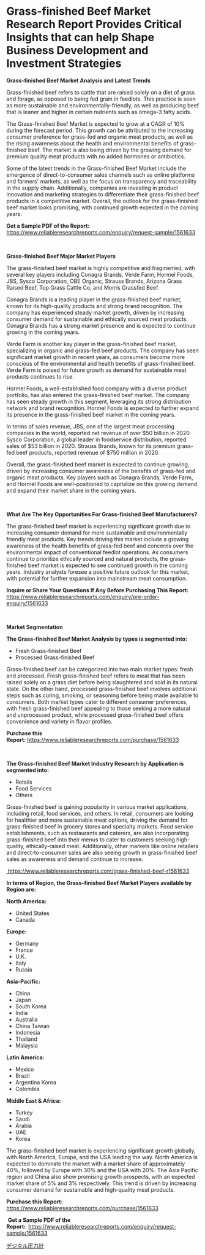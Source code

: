<p><h1>Grass-finished Beef Market Research Report Provides Critical Insights that can help Shape Business Development and Investment Strategies</h1></p><p><strong>Grass-finished Beef Market Analysis and Latest Trends</strong></p>
<p><p>Grass-finished beef refers to cattle that are raised solely on a diet of grass and forage, as opposed to being fed grain in feedlots. This practice is seen as more sustainable and environmentally-friendly, as well as producing beef that is leaner and higher in certain nutrients such as omega-3 fatty acids.</p><p>The Grass-finished Beef Market is expected to grow at a CAGR of 10% during the forecast period. This growth can be attributed to the increasing consumer preference for grass-fed and organic meat products, as well as the rising awareness about the health and environmental benefits of grass-finished beef. The market is also being driven by the growing demand for premium quality meat products with no added hormones or antibiotics.</p><p>Some of the latest trends in the Grass-finished Beef Market include the emergence of direct-to-consumer sales channels such as online platforms and farmers' markets, as well as the focus on transparency and traceability in the supply chain. Additionally, companies are investing in product innovation and marketing strategies to differentiate their grass-finished beef products in a competitive market. Overall, the outlook for the grass-finished beef market looks promising, with continued growth expected in the coming years.</p></p>
<p><strong>Get a Sample PDF of the Report:&nbsp;</strong> <a href="https://www.reliableresearchreports.com/enquiry/request-sample/1561633">https://www.reliableresearchreports.com/enquiry/request-sample/1561633</a></p>
<p>&nbsp;</p>
<p><strong>Grass-finished Beef Major Market Players</strong></p>
<p><p>The grass-finished beef market is highly competitive and fragmented, with several key players including Conagra Brands, Verde Farm, Hormel Foods, JBS, Sysco Corporation, OBE Organic, Strauss Brands, Arizona Grass Raised Beef, Top Grass Cattle Co, and Morris Grassfed Beef.</p><p>Conagra Brands is a leading player in the grass-finished beef market, known for its high-quality products and strong brand recognition. The company has experienced steady market growth, driven by increasing consumer demand for sustainable and ethically sourced meat products. Conagra Brands has a strong market presence and is expected to continue growing in the coming years.</p><p>Verde Farm is another key player in the grass-finished beef market, specializing in organic and grass-fed beef products. The company has seen significant market growth in recent years, as consumers become more conscious of the environmental and health benefits of grass-finished beef. Verde Farm is poised for future growth as demand for sustainable meat products continues to rise.</p><p>Hormel Foods, a well-established food company with a diverse product portfolio, has also entered the grass-finished beef market. The company has seen steady growth in this segment, leveraging its strong distribution network and brand recognition. Hormel Foods is expected to further expand its presence in the grass-finished beef market in the coming years.</p><p>In terms of sales revenue, JBS, one of the largest meat processing companies in the world, reported net revenue of over $50 billion in 2020. Sysco Corporation, a global leader in foodservice distribution, reported sales of $53 billion in 2020. Strauss Brands, known for its premium grass-fed beef products, reported revenue of $750 million in 2020.</p><p>Overall, the grass-finished beef market is expected to continue growing, driven by increasing consumer awareness of the benefits of grass-fed and organic meat products. Key players such as Conagra Brands, Verde Farm, and Hormel Foods are well-positioned to capitalize on this growing demand and expand their market share in the coming years.</p></p>
<p>&nbsp;</p>
<p><strong>What Are The Key Opportunities For Grass-finished Beef Manufacturers?</strong></p>
<p><p>The grass-finished beef market is experiencing significant growth due to increasing consumer demand for more sustainable and environmentally friendly meat products. Key trends driving this market include a growing awareness of the health benefits of grass-fed beef and concerns over the environmental impact of conventional feedlot operations. As consumers continue to prioritize ethically sourced and natural products, the grass-finished beef market is expected to see continued growth in the coming years. Industry analysts foresee a positive future outlook for this market, with potential for further expansion into mainstream meat consumption.</p></p>
<p><strong>Inquire or Share Your Questions If Any Before Purchasing This Report:</strong> <a href="https://www.reliableresearchreports.com/enquiry/pre-order-enquiry/1561633">https://www.reliableresearchreports.com/enquiry/pre-order-enquiry/1561633</a></p>
<p>&nbsp;</p>
<p><strong>Market Segmentation</strong></p>
<p><strong>The Grass-finished Beef Market Analysis by types is segmented into:</strong></p>
<p><ul><li>Fresh Grass-finished Beef</li><li>Processed Grass-finished Beef</li></ul></p>
<p><p>Grass-finished beef can be categorized into two main market types: fresh and processed. Fresh grass-finished beef refers to meat that has been raised solely on a grass diet before being slaughtered and sold in its natural state. On the other hand, processed grass-finished beef involves additional steps such as curing, smoking, or seasoning before being made available to consumers. Both market types cater to different consumer preferences, with fresh grass-finished beef appealing to those seeking a more natural and unprocessed product, while processed grass-finished beef offers convenience and variety in flavor profiles.</p></p>
<p><strong>Purchase this Report:&nbsp;</strong><a href="https://www.reliableresearchreports.com/purchase/1561633">https://www.reliableresearchreports.com/purchase/1561633</a></p>
<p>&nbsp;</p>
<p><strong>The Grass-finished Beef Market Industry Research by Application is segmented into:</strong></p>
<p><ul><li>Retails</li><li>Food Services</li><li>Others</li></ul></p>
<p><p>Grass-finished beef is gaining popularity in various market applications, including retail, food services, and others. In retail, consumers are looking for healthier and more sustainable meat options, driving the demand for grass-finished beef in grocery stores and specialty markets. Food service establishments, such as restaurants and caterers, are also incorporating grass-finished beef into their menus to cater to customers seeking high-quality, ethically-raised meat. Additionally, other markets like online retailers and direct-to-consumer sales are also seeing growth in grass-finished beef sales as awareness and demand continue to increase.</p></p>
<p><a href="https://www.reliableresearchreports.com/grass-finished-beef-r1561633">&nbsp;https://www.reliableresearchreports.com/grass-finished-beef-r1561633</a></p>
<p><strong>In terms of Region, the Grass-finished Beef Market Players available by Region are:</strong></p>
<p>
    <p> <strong> North America: </strong>
        <ul>
            <li>United States</li>
            <li>Canada</li>
        </ul>
        </p> 
    <p> <strong> Europe: </strong>
        <ul>
            <li>Germany</li>
            <li>France</li>
            <li>U.K.</li>
            <li>Italy</li>
            <li>Russia</li>
        </ul>
        </p> 
    <p> <strong> Asia-Pacific: </strong>
        <ul>
            <li>China</li>
            <li>Japan</li>
            <li>South Korea</li>
            <li>India</li>
            <li>Australia</li>
            <li>China Taiwan</li>
            <li>Indonesia</li>
            <li>Thailand</li>
            <li>Malaysia</li>
        </ul>
        </p> 
    <p> <strong> Latin America: </strong>
        <ul>
            <li>Mexico</li>
            <li>Brazil</li>
            <li>Argentina Korea</li>
            <li>Colombia</li>
        </ul>
        </p> 
    <p> <strong> Middle East & Africa: </strong>
        <ul>
            <li>Turkey</li>
            <li>Saudi</li>
            <li>Arabia</li>
            <li>UAE</li>
            <li>Korea</li>
        </ul>
    </p>
    </p>
<p><p>The grass-finished beef market is experiencing significant growth globally, with North America, Europe, and the USA leading the way. North America is expected to dominate the market with a market share of approximately 40%, followed by Europe with 30% and the USA with 20%. The Asia Pacific region and China also show promising growth prospects, with an expected market share of 5% and 3% respectively. This trend is driven by increasing consumer demand for sustainable and high-quality meat products.</p></p>
<p><strong>Purchase this Report: </strong><a href="https://www.reliableresearchreports.com/purchase/1561633">https://www.reliableresearchreports.com/purchase/1561633</a></p>
<p>&nbsp;<strong>Get a Sample PDF of the Report:&nbsp;&nbsp;</strong><a href="https://www.reliableresearchreports.com/enquiry/request-sample/1561633">https://www.reliableresearchreports.com/enquiry/request-sample/1561633</a></p>
<p><strong></strong></p>
<p><p><a href="https://github.com/SarahFahey88/Market-Research-Report-List-1/blob/main/719596419501.md">デジタル圧力計</a></p></p>